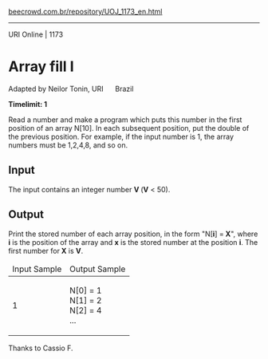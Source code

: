 <p><a href="https://www.beecrowd.com.br/repository/UOJ_1173_en.html">beecrowd.com.br/repository/UOJ_1173_en.html</a></p><hr>
<div>
  <span>URI Online | 1173</span>
  <h1>Array fill I</h1>
  <div><p>
     Adapted by Neilor Tonin, URI <img alt="" src="https://resources.beecrowd.com.br/gallery/images/flags/br.gif" style="width: 16px; height: 11px; "> Brazil</p>
  </div>
  <strong>Timelimit: 1</strong>
</div>
<div>
<div>
  <p>
   Read a number and make a program which puts this number in the first position of an array N[10]. In each subsequent position, put the double of the previous position. For example, if the input number is 1, the array numbers ​​must be 1,2,4,8, and so on.</p>
</div>
<h2>Input</h2>
<div>
  <p>
   The input contains an integer number <strong> V </strong>(<strong>V</strong> &lt; 50).</p>
</div>
<h2>Output</h2>
<div>
  <p>
   Print the stored number of each array position, in the form "N[<strong>i</strong>] =<strong> X</strong>", where <strong>i</strong> is the position of the array and <strong>x</strong> is the stored number at the position <strong>i</strong>. The first number for<strong> X</strong> is <strong>V</strong>.</p>
</div>
<div></div>
  <table>
    <thead>
      <tr>
        <td>Input Sample</td>
        <td>Output Sample</td>
      </tr>
    </thead>
    <tbody>
      <tr>
        <td>
          <p>
           1</p>
        </td>
        <td>
          <p>
           N[0] = 1<br>
           N[1] = 2<br>
           N[2] = 4<br>
           ...</p>
        </td>
      </tr>
    </tbody>
  </table>
  <p>
   Thanks to Cassio F.</p>
</div>